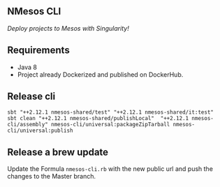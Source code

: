 ## NMesos CLI

*Deploy projects to Mesos with Singularity!*

Requirements
------------

* Java 8
* Project already Dockerized and published on DockerHub. 


## Release cli

```
sbt "++2.12.1 nmesos-shared/test" "++2.12.1 nmesos-shared/it:test"
sbt clean "++2.12.1 nmesos-shared/publishLocal"  "++2.12.1 nmesos-cli/assembly" nmesos-cli/universal:packageZipTarball nmesos-cli/universal:publish
```

## Release a brew update

Update the Formula `nmesos-cli.rb` with the new public url 
and push the changes to the Master branch.
